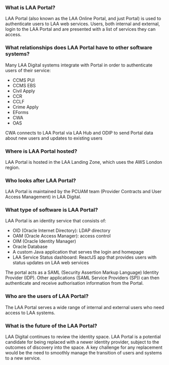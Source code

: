 ### What is LAA Portal?
LAA Portal (also known as the LAA Online Portal, and just Portal) is used to authenticate users to LAA web services. Users, both internal and external, login to the LAA Portal and are presented with a list of services they can access.

### What relationships does LAA Portal have to other software systems?
Many LAA Digital systems integrate with Portal in order to authenticate users of their service:
- CCMS PUI
- CCMS EBS
- Civil Apply
- CCR
- CCLF
- Crime Apply
- EForms
- CWA
- OAS

CWA connects to LAA Portal via LAA Hub and ODIP to send Portal data about new users and updates to existing users

### Where is LAA Portal hosted?
LAA Portal is hosted in the LAA Landing Zone, which uses the AWS London region.

### Who looks after LAA Portal?
LAA Portal is maintained by the PCUAM team (Provider Contracts and User Access Management) in LAA Digital.

### What type of software is LAA Portal?
LAA Portal is an identity service that consists of:
- OID (Oracle Internet Directory): LDAP directory
- OAM (Oracle Access Manager): access control
- OIM (Oracle Identity Manager)
- Oracle Database
- A custom Java application that serves the login and homepage
- LAA Service Status dashboard: ReactJS app that provides users with status updates on LAA web services

The portal acts as a SAML (Security Assertion Markup Language) Identity Provider (IDP).  Other applications (SAML Service Providers (SP)) can then authenticate and receive authorisation information from the Portal.

### Who are the users of LAA Portal?
The LAA Portal serves a wide range of internal and external users who need access to LAA systems.

### What is the future of the LAA Portal?
LAA Digital continues to review the identity space. LAA Portal is a potential candidate for being replaced with a newer identity provider, subject to the outcomes of discovery into the space. A key challenge for any replacement would be the need to smoothly manage the transition of users and systems to a new service.
